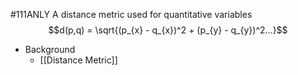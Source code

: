 #111ANLY 
A distance metric used for quantitative variables
$$d(p,q) = \sqrt{(p_{x} - q_{x})^2 + (p_{y} - q_{y})^2...}$$
- Background
	- [[Distance Metric]]